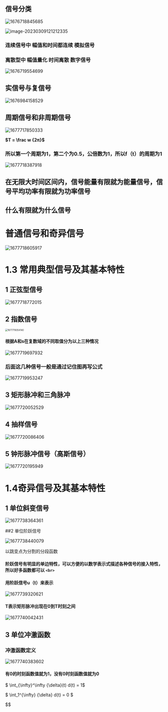 

## 信号分类

![1676718845685](https://fastly.jsdelivr.net/gh/fighter-great/study_notion@main/img/1676718845685.png)

![image-20230309121212335](https://fastly.jsdelivr.net/gh/fighter-great/study_notion@main/img/image-20230309121212335.png)

### 连续信号中 幅值和时间都连续   模拟信号

### 离散型中 幅值量化 时间离散      数字信号

![1676719554699](https://fastly.jsdelivr.net/gh/fighter-great/study_notion@main/img/1676719554699.png)

## 实信号与复信号

![1676984158529](https://fastly.jsdelivr.net/gh/fighter-great/study_notion@main/img/1676984158529.png)

## 周期信号和非周期信号

![1677717850333](https://fastly.jsdelivr.net/gh/fighter-great/study_notion@main/img/1677717850333.png)

**$T = \frac w {2π}$**

### 所以第一个周期为1，第二个为0.5，公倍数为1，所以f（t）的周期为1

![1677718387918](https://fastly.jsdelivr.net/gh/fighter-great/study_notion@main/img/1677718387918.png)

## 在无限大时间区间内，信号能量有限就为能量信号，信号平均功率有限就为功率信号

## 什么有限就为什么信号

# 普通信号和奇异信号

![1677718605917](https://fastly.jsdelivr.net/gh/fighter-great/study_notion@main/img/1677718605917.png)

# 1.3 常用典型信号及其基本特性

## 1 正弦型信号

![1677718772015](https://fastly.jsdelivr.net/gh/fighter-great/study_notion@main/img/1677718772015.png)

## 2 指数信号

<img src="https://fastly.jsdelivr.net/gh/fighter-great/study_notion@main/img/1677719354140.png" alt="1677719354140" style="zoom:50%;" />

#### 根据A和s在复数域的不同取值分为以上三种情况

![1677719697932](https://fastly.jsdelivr.net/gh/fighter-great/study_notion@main/img/1677719697932.png)



### 后面这几种信号一般是通过记住图再写公式

![1677719953247](https://fastly.jsdelivr.net/gh/fighter-great/study_notion@main/img/1677719953247.png)

## 3 矩形脉冲和三角脉冲

![1677720052529](https://fastly.jsdelivr.net/gh/fighter-great/study_notion@main/img/1677720052529.png)

## 4 抽样信号

![1677720086406](https://fastly.jsdelivr.net/gh/fighter-great/study_notion@main/img/1677720086406.png)

## 5 钟形脉冲信号（高斯信号）

![1677720195949](https://fastly.jsdelivr.net/gh/fighter-great/study_notion@main/img/1677720195949.png)

# 1.4奇异信号及其基本特性

## 1 单位斜变信号

![1677738364361](https://fastly.jsdelivr.net/gh/fighter-great/study_notion@main/img/1677738364361.png)

##2 单位阶跃信号

![1677738440079](https://fastly.jsdelivr.net/gh/fighter-great/study_notion@main/img/1677738440079.png)



以跳变点为分割的分段函数

#### 阶跃信号有明显的单边特性，可以方便的以数学表示式描述各种信号的接入特性，所以好多函数都可以 `<br> `

#### 用阶跃信号u（t）来表示

![1677739320621](https://fastly.jsdelivr.net/gh/fighter-great/study_notion@main/img/1677739320621.png)

#### T表示矩形脉冲出现在0到T时刻之间

![1677740042431](https://fastly.jsdelivr.net/gh/fighter-great/study_notion@main/img/1677740042431.png)

## 3 单位冲激函数

### 冲激函数定义

![1677740383602](https://fastly.jsdelivr.net/gh/fighter-great/study_notion@main/img/1677740383602.png)

#### 有0的时刻函数值就为1，没有0时刻函数值就为0

$ \int_{\infty}^\infty {\delta}(t) d(t) = 1$

$ \int_1^{\infty} {\delta} d(t) = 0 $

$$

